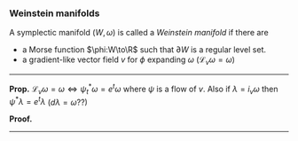 ### Weinstein manifolds

A symplectic manifold $(W,\omega)$ is called a *Weinstein manifold* if there are 

- a Morse function $\phi:W\to\R$ such that $\partial W$ is a regular level set.
- a gradient-like vector field $v$  for $\phi$ expanding $\omega$ ($\mathcal{L}_v\omega=\omega$)

---
**Prop.** $\mathcal{L}_v\omega=\omega \Leftrightarrow \psi^*_t\omega=e^t\omega$ where $\psi$ is a flow of $v$. Also if $\lambda = i_v\omega$ then $\psi^*\lambda = e^t\lambda$ ($d\lambda = \omega??$)

**Proof.**

---


<!--stackedit_data:
eyJoaXN0b3J5IjpbOTY2MTc2MjE4LDMxODI0MDM2MF19
-->